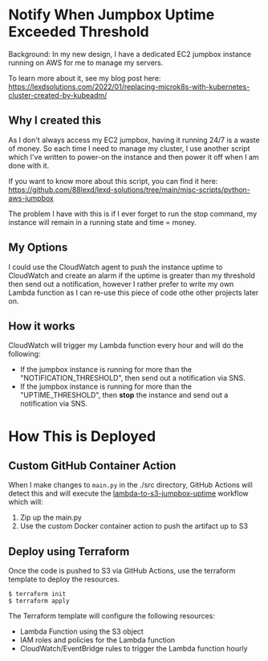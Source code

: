 # Notify When Jumpbox Uptime Exceeded Threshold
Background: In my new design, I have a dedicated EC2 jumpbox instance running on AWS for me to manage my servers.

To learn more about it, see my blog post here: https://lexdsolutions.com/2022/01/replacing-microk8s-with-kubernetes-cluster-created-by-kubeadm/

## Why I created this
As I don't always access my EC2 jumpbox, having it running 24/7 is a waste of money. So each time I need to manage my cluster, I use another script which I've written to power-on the instance and then power it off when I am done with it.

If you want to know more about this script, you can find it here: https://github.com/88lexd/lexd-solutions/tree/main/misc-scripts/python-aws-jumpbox

The problem I have with this is if I ever forget to run the stop command, my instance will remain in a running state and time = money.

## My Options
I could use the CloudWatch agent to push the instance uptime to CloudWatch and create an alarm if the uptime is greater than my threshold then send out a notification, however I rather prefer to write my own Lambda function as I can re-use this piece of code othe other projects later on.

## How it works
CloudWatch will trigger my Lambda function every hour and will do the following:
 - If the jumpbox instance is running for more than the "NOTIFICATION_THRESHOLD", then send out a notification via SNS.
 - If the jumpbox instance is running for more than the "UPTIME_THRESHOLD", then **stop** the instance and send out a notification via SNS.

# How This is Deployed
## Custom GitHub Container Action
When I make changes to `main.py` in the ./src directory, GitHub Actions will detect this and will execute the [lambda-to-s3-jumpbox-uptime](https://github.com/88lexd/lexd-solutions/blob/main/.github/workflows/lambda-to-s3-jumpbox-uptime.yml) workflow which will:

1) Zip up the main.py
2) Use the custom Docker container action to push the artifact up to S3

## Deploy using Terraform
Once the code is pushed to S3 via GitHub Actions, use the terraform template to deploy the resources.

```
$ terraform init
$ terraform apply
```

The Terraform template will configure the following resources:
 - Lambda Function using the S3 object
 - IAM roles and policies for the Lambda function
 - CloudWatch/EventBridge rules to trigger the Lambda function hourly
